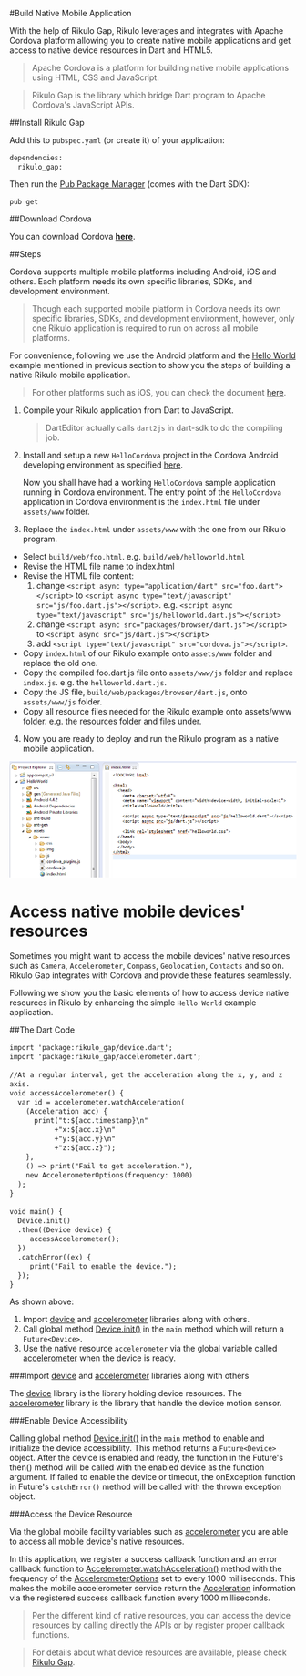#Build Native Mobile Application

With the help of Rikulo Gap, Rikulo leverages and integrates with Apache Cordova platform allowing you to create native mobile applications and get access to native device resources in Dart and HTML5.

>Apache Cordova is a platform for building native mobile applications using HTML, CSS and JavaScript.

>Rikulo Gap is the library which bridge Dart program to Apache Cordova's JavaScript APIs.

##Install Rikulo Gap

Add this to `pubspec.yaml` (or create it) of your application:

    dependencies:
      rikulo_gap:

Then run the [Pub Package Manager](http://pub.dartlang.org/doc) (comes with the Dart SDK):

    pub get

##Download Cordova

You can download Cordova **[here](http://cordova.apache.org/docs/en/3.5.0//guide_cli_index.md.html#The%20Command-Line%20Interface)**.

##Steps

Cordova supports multiple mobile platforms including Android, iOS and others. Each platform needs its own specific libraries, SDKs, and development environment.

>Though each supported mobile platform in Cordova needs its own specific libraries, SDKs, and development environment, however, only one Rikulo application is required to run on across all mobile platforms.

For convenience, following we use the Android platform and the [Hello World](Hello_World.md) example mentioned in previous section to show you the steps of building a native Rikulo mobile application.
>For other platforms such as iOS, you can check the document [here](http://cordova.apache.org/docs/en/3.5.0/guide_platforms_index.md.html#Platform%20Guides).

1. Compile your Rikulo application from Dart to JavaScript. 

	>DartEditor actually calls `dart2js` in dart-sdk to do the compiling job.

2. Install and setup a new `HelloCordova` project in the Cordova Android developing environment as specified [here](http://cordova.apache.org/docs/en/3.5.0/guide_platforms_android_index.md.html#Android%20Platform%20Guide).

	Now you shall have had a working `HelloCordova` sample application running in Cordova environment. The entry point of the `HelloCordova` application in Cordova environment is the `index.html` file under `assets/www` folder.

3. Replace the `index.html` under `assets/www` with the one from our Rikulo program.
  * Select `build/web/foo.html`. e.g. `build/web/helloworld.html`
  * Revise the HTML file name to index.html
  * Revise the HTML file content: 
    1. change `<script async type="application/dart" src="foo.dart"></script>` to `<script async type="text/javascript" src="js/foo.dart.js"></script>`. e.g. `<script async type="text/javascript" src="js/helloworld.dart.js"></script>`
    2. change `<script async src="packages/browser/dart.js"></script>` to `<script async src="js/dart.js"></script>`
    3. add `<script type="text/javascript" src="cordova.js"></script>`.
  * Copy `index.html` of our Rikulo example onto `assets/www` folder and replace the old one.
  * Copy the compiled foo.dart.js file onto `assets/www/js` folder and replace `index.js`. e.g. the `helloworld.dart.js`.
  * Copy the JS file, `build/web/packages/browser/dart.js`, onto `assets/www/js` folder.
  * Copy all resource files needed for the Rikulo example onto assets/www folder. e.g. the resources folder and files under.

4. Now you are ready to deploy and run the Rikulo program as a native mobile application.

![Cordova Android Development Environment](cordova-env.png?raw=true)

# Access native mobile devices' resources
Sometimes you might want to access the mobile devices' native resources such as `Camera`, `Accelerometer`, `Compass`, `Geolocation`, `Contacts` and so on. Rikulo Gap integrates with Cordova and provide these features seamlessly.

Following we show you the basic elements of how to access device native resources in Rikulo by enhancing the simple `Hello World` example application.

##The Dart Code

    import 'package:rikulo_gap/device.dart';
    import 'package:rikulo_gap/accelerometer.dart';
    
    //At a regular interval, get the acceleration along the x, y, and z axis.
    void accessAccelerometer() {
      var id = accelerometer.watchAcceleration(
        (Acceleration acc) {
          print("t:${acc.timestamp}\n"
               +"x:${acc.x}\n"
               +"y:${acc.y}\n"
               +"z:${acc.z}");
        },
        () => print("Fail to get acceleration."),
        new AccelerometerOptions(frequency: 1000)
      );
    }
    
    void main() {
      Device.init()
      .then((Device device) {
         accessAccelerometer();
      })
      .catchError((ex) {
         print("Fail to enable the device.");
      });
    }

As shown above:

1. Import [device](gap:) and [accelerometer](gap:) libraries along with others.
2. Call global method [Device.init()](gap:device) in the `main` method which will return a `Future<Device>`.
3. Use the native resource `accelerometer` via the global variable called [accelerometer](gap:accelerometer) when the device is ready.

###Import [device](gap:) and [accelerometer](gap:) libraries along with others

The [device](gap:) library is the library holding device resources.
The [accelerometer](gap:) library is the library that handle the device motion sensor.

###Enable Device Accessibility

Calling global method [Device.init()](gap:device) in the `main` method to enable and initialize the device accessibility. This method returns a `Future<Device>` object. After the device is enabled and ready, the function in the Future's then() method will be called with the enabled device as the function argument. If failed to enable the device or timeout, the onException function in Future's `catchError()` method will be called with the thrown exception object.

###Access the Device Resource

Via the global mobile facility variables such as [accelerometer](gap:accelerometer) you are able to access all mobile device's native resources. 

In this application, we register a success callback function and an error callback function to [Accelerometer.watchAcceleration()](gap:accelerometer) method with the frequency of the [AccelerometerOptions](gap:accelerometer) set to every 1000 milliseconds. This makes the mobile accelerometer service return the [Acceleration](gap:accelerometer) information via the registered success callback function every 1000 milliseconds.

>Per the different kind of native resources, you can access the device resources by calling directly the APIs or by register proper callback functions.

>For details about what device resources are available, please check [Rikulo Gap](../Rikulo_Gap/index.md).